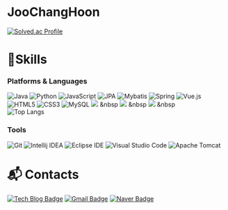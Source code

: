 # JooChangHoon
<!--
![jeno8522's GitHub stats](https://github-readme-stats.vercel.app/api?username=jeno8522&show_icons=true&theme=dark)
<br><br>-->
[![Solved.ac Profile](http://mazassumnida.wtf/api/v2/generate_badge?boj=jeno8522)](https://solved.ac/jeno8522/)
# 💪Skills
### Platforms & Languages
![Java](https://img.shields.io/badge/Java-007396.svg?&style=for-the-badge&logo=Java&logoColor=white)
![Python](https://img.shields.io/badge/Python-3776AB.svg?&style=for-the-badge&logo=Python&logoColor=white)
![JavaScript](https://img.shields.io/badge/JavaScript-F7DF1E.svg?&style=for-the-badge&logo=JavaScript&logoColor=white)
![JPA](https://img.shields.io/badge/JPA-orange)
![Mybatis](https://img.shields.io/badge/Mybatis-green)
![Spring](https://img.shields.io/badge/spring-%236DB33F.svg?style=for-the-badge&logo=spring&logoColor=white)
![Vue.js](https://img.shields.io/badge/vuejs-%2335495e.svg?style=for-the-badge&logo=vuedotjs&logoColor=%234FC08D)
![HTML5](https://img.shields.io/badge/HTML5-E34F26.svg?&style=for-the-badge&logo=HTML5&logoColor=white)
![CSS3](https://img.shields.io/badge/CSS3-1572B6.svg?&style=for-the-badge&logo=CSS3&logoColor=white)
![MySQL](https://img.shields.io/badge/MySQL-4479A1.svg?&style=for-the-badge&logo=MySQL&logoColor=white)
<img src="https://img.shields.io/badge/Docker-2496ED?style=flat-square&logo=Docker&logoColor=white"/></a> &nbsp 
<img src="https://img.shields.io/badge/Jenkins-D24939?style=flat-square&logo=Jenkins&logoColor=white"/></a> &nbsp 
<img src="https://img.shields.io/badge/NGINX-009639?style=flat-square&logo=NGINX&logoColor=white"/></a> &nbsp
<br>
![Top Langs](https://github-readme-stats.vercel.app/api/top-langs/?username=jeno8522&layout=compact)

### Tools
![Git](https://img.shields.io/badge/Git-F05032.svg?&style=for-the-badge&logo=Git&logoColor=white)
![Intellij IDEA](https://img.shields.io/badge/intellijidea-0071C5?style=for-the-badge&logo=Intellij%20IDEA&logoColor=white)
![Eclipse IDE](https://img.shields.io/badge/Eclipse%20IDE-2C2255.svg?&style=for-the-badge&logo=Eclipse%20IDE&logoColor=white)
![Visual Studio Code](https://img.shields.io/badge/Visual%20Studio%20Code-007ACC.svg?&style=for-the-badge&logo=Visual%20Studio%20Code&logoColor=white)
![Apache Tomcat](https://img.shields.io/badge/apache%20tomcat-%23F8DC75.svg?style=for-the-badge&logo=apache-tomcat&logoColor=black)

 
# :mailbox_with_mail: Contacts
[![Tech Blog Badge](http://img.shields.io/badge/-Tech%20blog-black?style=flat-square&logo=github&link=https://velog.io/@jeno8522)](https://jeno8522.tistory.com)
[![Gmail Badge](https://img.shields.io/badge/Gmail-d14836?style=flat-square&logo=Gmail&logoColor=white&link=mailto:limjs4476@gmail.com)](mailto:jeno8522@gmail.com)
[![Naver Badge](https://img.shields.io/badge/Naver-03C75A?style=flat-square&logo=Naver&logoColor=white&link=mailto:jeno2005@naver.com)](mailto:jeno2005@naver.com)




